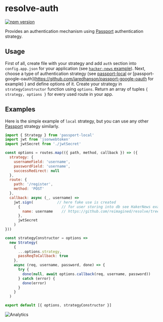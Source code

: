 # **resolve-auth**
[![npm version](https://badge.fury.io/js/resolve-auth.svg)](https://badge.fury.io/js/resolve-auth)

Provides an authentication mechanism using [Passport](http://www.passportjs.org/) authentication strategy.

## Usage

First of all, create file with your strategy and add `auth` section into `config.app.json` for your application (see [`hacker-news` example]('../../examples/hacer-news')).
Next, choose a type of authentication strategy (see [passport-local](https://github.com/jaredhanson/passport-local) or [passport-google-oauth](https://github.com/jaredhanson/passport-google-oauth for example) ) and define options of it.
Create your strategy in `strategyConstructor` function using `options`.
Return an array of tuples `{ strategy, options }` for every used route in your app.

## Examples

Here is the simple example of `local` strategy, but you can use any other [Passport](http://www.passportjs.org/) strategy similarly.

```javascript
import { Strategy } from 'passport-local'
import jwt from 'jsonwebtoken'
import jwtSecret from './jwtSecret'

const options = routes.map(({ path, method, callback }) => ({
  strategy: {
    usernameField: 'username',
    passwordField: 'username',
    successRedirect: null
  },
  route: {
    path: '/register',
    method: 'POST'
  },
  callback: async (_, username) =>
    jwt.sign(           // here fake use is created
      {                   // for user storing into db see HakerNews example
        name: username    // https://github.com/reimagined/resolve/tree/master/examples/hacker-news
      },
      jwtSecret
    )
}))

const strategyConstructor = options =>
  new Strategy(
    {
      ...options.strategy,
      passReqToCallback: true
    },
    async (req, username, password, done) => {
      try {
        done(null, await options.callback(req, username, password))
      } catch (error) {
        done(error)
      }
    }
  )

export default [{ options, strategyConstructor }]

```

![Analytics](https://ga-beacon.appspot.com/UA-118635726-1/packages-resolve-auth-readme?pixel)
